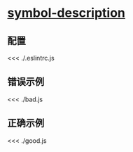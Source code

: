 # [symbol-description](https://eslint.org/docs/rules/symbol-description)

## 配置

<<< ./.eslintrc.js

## 错误示例

<<< ./bad.js

## 正确示例

<<< ./good.js
